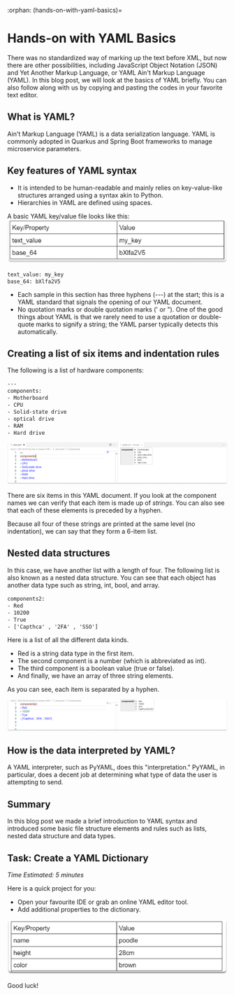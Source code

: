 :orphan:
(hands-on-with-yaml-basics)=

# Hands-on with YAML Basics

There was no standardized way of marking up the text before XML, but now there are other possibilities, including JavaScript Object Notation (JSON) and Yet Another Markup Language, or YAML Ain't Markup Language (YAML). In this blog post, we will look at the basics of YAML briefly. You can also follow along with us by copying and pasting the codes in your favorite text editor.

## What is YAML?

Ain't Markup Language (YAML) is a data serialization language. YAML is commonly adopted in Quarkus and Spring Boot frameworks to manage microservice parameters.

## Key features of YAML syntax

- It is intended to be human-readable and mainly relies on key-value-like structures arranged using a syntax akin to Python.
- Hierarchies in YAML are defined using spaces.

A basic YAML key/value file looks like this:
![yaml basics](images/yaml-key-value-21.png)

```
text_value: my_key
base_64: bXlfa2V5
```

- Each sample in this section has three hyphens (---) at the start; this is a YAML standard that signals the opening of our YAML document.
- No quotation marks or double quotation marks (' or "). One of the good things about YAML is that we rarely need to use a quotation or double-quote marks to signify a string; the YAML parser typically detects this automatically.

## Creating a list of six items and indentation rules

The following is a list of hardware components:

```
---
components:
- Motherboard
- CPU
- Solid-state drive
- optical drive
- RAM
- Hard drive
```

![yaml basics](images/yaml-key-value-18.png)

There are six items in this YAML document. If you look at the component names we can verify that each item is made up of _strings_. You can also see that each of these elements is preceded by a hyphen.

Because all four of these strings are printed at the same level (no indentation), we can say that they form a 6-item list.

## Nested data structures

In this case, we have another list with a length of four. The following list is also known as a nested data structure. You can see that each object has another data type such as string, int, bool, and array.

```
components2:
- Red
- 10200
- True
- ['Capthca' , '2FA' , 'SSO']
```

Here is a list of all the different data kinds.

- Red is a string data type in the first item.
- The second component is a number (which is abbreviated as int).
- The third component is a boolean value (true or false).
- And finally, we have an array of three string elements.

As you can see, each item is separated by a hyphen.

![yaml basics](images/yaml-key-value-19.png)

## How is the data interpreted by YAML?

A YAML interpreter, such as PyYAML, does this "interpretation." PyYAML, in particular, does a decent job at determining what type of data the user is attempting to send.

## Summary

In this blog post we made a brief introduction to YAML syntax and introduced some basic file structure elements and rules such as lists, nested data structure and data types.

## Task: Create a YAML Dictionary

_Time Estimated: 5 minutes_

Here is a quick project for you:

- Open your favourite IDE or grab an online YAML editor tool.
- Add additional properties to the dictionary.

![yaml basics](images/yaml-key-value-22.png)

Good luck!
